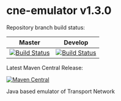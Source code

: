 cne-emulator v1.3.0
===================

Repository branch build status:

| **Master**  | **Develop**   |
|:---:|:---:|
| [![Build Status](https://travis-ci.org/telefonicaid/netphony-emulator.svg?branch=master)](https://travis-ci.org/telefonicaid/netphony-emulator) | [![Build Status](https://travis-ci.org/telefonicaid/netphony-emulator.svg?branch=develop)](https://travis-ci.org/telefonicaid/netphony-emulator) |

Latest Maven Central Release: 

[![Maven Central](https://maven-badges.herokuapp.com/maven-central/es.tid.netphony/emulator/badge.svg?style=flat-square)](https://maven-badges.herokuapp.com/maven-central/es.tid.netphony/emulator/)


Java based emulator of Transport Network 